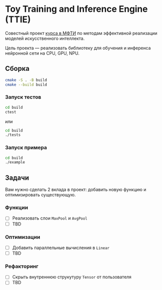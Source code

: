 # Toy Training and Inference Engine (TTIE)

Совестный проект [курса в МФТИ](https://ckorikov.github.io/2025-spring-efficient-ai/) по методам эффективной реализации моделей искусственного интеллекта.


Цель проекта — реализовать библиотеку для обучения и инференса нейронной сети на CPU, GPU, NPU.

## Сборка

```bash
cmake -S . -B build
cmake --build build
```

### Запуск тестов

```bash
cd build
ctest
```

или 

```bash
cd build
./tests
```

### Запуск примера

```bash
cd build
./example
```

## Задачи

Вам нужно сделать 2 вклада в проект: добавить новую функцию и оптимизировать существующую.

### Функции

- [ ] Реализовать слои `MaxPool` и `AvgPool`
- [ ] TBD

### Оптимизации

- [ ] Добавить параллельные вычисления в `Linear`
- [ ] TBD

### Рефакторинг

- [ ] Скрыть внутреннюю струкутуру `Tensor` от пользователя
- [ ] TBD
